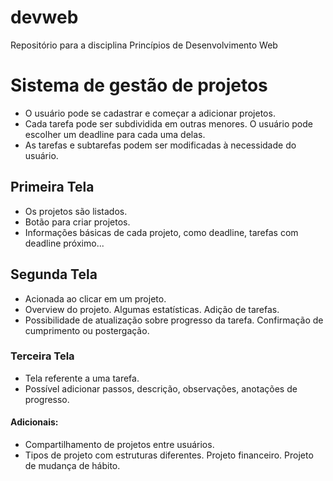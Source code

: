# devweb
Repositório para a disciplina Princípios de Desenvolvimento Web

# Sistema de gestão de projetos

- O usuário pode se cadastrar e começar a adicionar projetos.
- Cada tarefa pode ser subdividida em outras menores. O usuário pode escolher um deadline para cada uma delas.
- As tarefas e subtarefas podem ser modificadas à necessidade do usuário.

## Primeira Tela

- Os projetos são listados.
- Botão para criar projetos.
- Informações básicas de cada projeto, como deadline, tarefas com deadline próximo...

## Segunda Tela

- Acionada ao clicar em um projeto.
- Overview do projeto. Algumas estatísticas. Adição de tarefas. 
- Possibilidade de atualização sobre progresso da tarefa. Confirmação de cumprimento ou postergação.

### Terceira Tela

- Tela referente a uma tarefa.
- Possível adicionar passos, descrição, observações, anotações de progresso.

#### Adicionais:
- Compartilhamento de projetos entre usuários.
- Tipos de projeto com estruturas diferentes. Projeto financeiro. Projeto de mudança de hábito.
